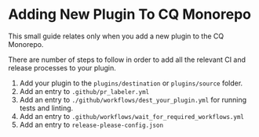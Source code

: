 # Adding New Plugin To CQ Monorepo

This small guide relates only when you add a new plugin to the CQ Monorepo.

There are number of steps to follow in order to add all the relevant CI and release processes to your plugin.

1) Add your plugin to the `plugins/destination` or `plugins/source` folder.
2) Add an entry to `.github/pr_labeler.yml`
3) Add an entry to `./github/workflows/dest_your_plugin.yml` for running tests and linting.
4) Add an entry to `.github/workflows/wait_for_required_workflows.yml`
5) Add an entry to `release-please-config.json`
